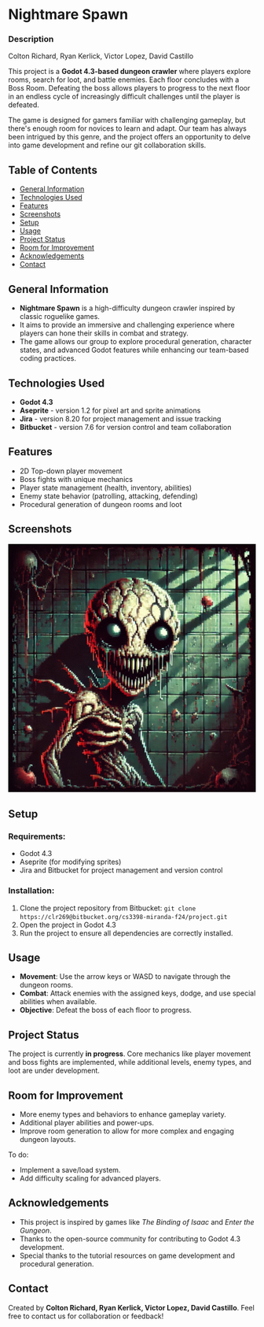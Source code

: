 # Nightmare Spawn

### Description
Colton Richard, Ryan Kerlick, Victor Lopez, David Castillo

This project is a **Godot 4.3-based dungeon crawler** where players explore rooms, search for loot, and battle enemies. Each floor concludes with a Boss Room. Defeating the boss allows players to progress to the next floor in an endless cycle of increasingly difficult challenges until the player is defeated.

The game is designed for gamers familiar with challenging gameplay, but there's enough room for novices to learn and adapt. Our team has always been intrigued by this genre, and the project offers an opportunity to delve into game development and refine our git collaboration skills.


## Table of Contents
* [General Information](#general-information)
* [Technologies Used](#technologies-used)
* [Features](#features)
* [Screenshots](#screenshots)
* [Setup](#setup)
* [Usage](#usage)
* [Project Status](#project-status)
* [Room for Improvement](#room-for-improvement)
* [Acknowledgements](#acknowledgements)
* [Contact](#contact)

## General Information
- **Nightmare Spawn** is a high-difficulty dungeon crawler inspired by classic roguelike games. 
- It aims to provide an immersive and challenging experience where players can hone their skills in combat and strategy.
- The game allows our group to explore procedural generation, character states, and advanced Godot features while enhancing our team-based coding practices.

## Technologies Used
- **Godot 4.3**
- **Aseprite** - version 1.2 for pixel art and sprite animations
- **Jira** - version 8.20 for project management and issue tracking
- **Bitbucket** - version 7.6 for version control and team collaboration

## Features
- 2D Top-down player movement
- Boss fights with unique mechanics
- Player state management (health, inventory, abilities)
- Enemy state behavior (patrolling, attacking, defending)
- Procedural generation of dungeon rooms and loot

## Screenshots

![Example screenshot](ezgif-1-eb4e1753fc.jpg)


## Setup
### Requirements:
- Godot 4.3
- Aseprite (for modifying sprites)
- Jira and Bitbucket for project management and version control

### Installation:
1. Clone the project repository from Bitbucket: `git clone https://clr269@bitbucket.org/cs3398-miranda-f24/project.git`
2. Open the project in Godot 4.3
3. Run the project to ensure all dependencies are correctly installed.

## Usage
- **Movement**: Use the arrow keys or WASD to navigate through the dungeon rooms.
- **Combat**: Attack enemies with the assigned keys, dodge, and use special abilities when available.
- **Objective**: Defeat the boss of each floor to progress.

## Project Status
The project is currently **in progress**. Core mechanics like player movement and boss fights are implemented, while additional levels, enemy types, and loot are under development.

## Room for Improvement
- More enemy types and behaviors to enhance gameplay variety.
- Additional player abilities and power-ups.
- Improve room generation to allow for more complex and engaging dungeon layouts.

To do:
- Implement a save/load system.
- Add difficulty scaling for advanced players.

## Acknowledgements
- This project is inspired by games like *The Binding of Isaac* and *Enter the Gungeon*.
- Thanks to the open-source community for contributing to Godot 4.3 development.
- Special thanks to the tutorial resources on game development and procedural generation.

## Contact
Created by **Colton Richard, Ryan Kerlick, Victor Lopez, David Castillo**. Feel free to contact us for collaboration or feedback!
